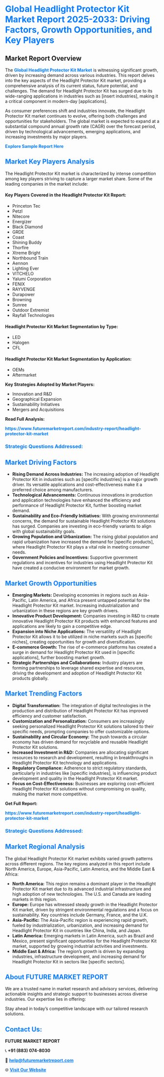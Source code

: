 <h1 style="color: #007BFF;">Global Headlight Protector Kit Market Report 2025-2033: Driving Factors, Growth Opportunities, and Key Players</h1>

<section id="overview">
<h2>Market Report Overview</h2>
<p>The <a href="https://www.futuremarketreport.com/industry-report/headlight-protector-kit-market" style="color: #007BFF; text-decoration: none;"><strong>Global Headlight Protector Kit Market</strong></a> is witnessing significant growth, driven by increasing demand across various industries. This report delves into the key aspects of the Headlight Protector Kit market, providing a comprehensive analysis of its current status, future potential, and challenges. The demand for Headlight Protector Kit has surged due to its wide-ranging applications in industries such as [insert industries], making it a critical component in modern-day [applications].</p>
<p>As consumer preferences shift and industries innovate, the Headlight Protector Kit market continues to evolve, offering both challenges and opportunities for stakeholders. The global market is expected to expand at a substantial compound annual growth rate (CAGR) over the forecast period, driven by technological advancements, emerging applications, and increasing investments by major players.</p>
</section>

<section id="overview">
<p><a href="https://www.futuremarketreport.com/request-sample/reportId=33554" style="color: #007BFF; text-decoration: none;"><strong>Explore Sample Report Here</strong></a></p>
</section>

<section id="key-players">
<h2 style="color: #007BFF;">Market Key Players Analysis</h2>
<p>The Headlight Protector Kit market is characterized by intense competition among key players striving to capture a larger market share. Some of the leading companies in the market include:</p>
<h4>Key Players Covered in the Headlight Protector Kit Report:</h4>
<ul><li>Princeton Tec</li><li>Petzl</li><li>Nitecore</li><li>Energizer</li><li>Black Diamond</li><li>GRDE</li><li>Coast</li><li>Shining Buddy</li><li>Thorfire</li><li>Xtreme Bright</li><li>Northbound Train</li><li>Aennon</li><li>Lighting Ever</li><li>VITCHELO</li><li>Yalumi Corporation</li><li>FENIX</li><li>RAYVENGE</li><li>Durapower</li><li>Browning</li><li>Sunree</li><li>Outdoor Extremist</li><li>Rayfall Technologies</li></ul>
<h4>Headlight Protector Kit Market Segmentation by Type:</h4>
<ul><li>LED</li><li>Halogen</li><li>CFL</li></ul>

<h4>Headlight Protector Kit Market Segmentation by Application:</h4>
<ul><li>OEMs</li><li>Aftermarket</li></ul>
<p><strong>Key Strategies Adopted by Market Players:</strong></p>
<ul>
<li>Innovation and R&D</li>
<li>Geographical Expansion</li>
<li>Sustainability Initiatives</li>
<li>Mergers and Acquisitions</li>
</ul>
</section>

<section>
<p><strong>Read Full Analysis: </strong></p><a href="https://www.futuremarketreport.com/industry-report/headlight-protector-kit-market" style="color: #007BFF; text-decoration: none;"><strong>https://www.futuremarketreport.com/industry-report/headlight-protector-kit-market</strong></a>
<h3 style="color: #007BFF;">Strategic Questions Addressed:</h3>
</section>

<section id="driving-factors">
<h2 style="color: #007BFF;">Market Driving Factors</h2>
<ul>
<li><strong>Rising Demand Across Industries:</strong> The increasing adoption of Headlight Protector Kit in industries such as [specific industries] is a major growth driver. Its versatile applications and cost-effectiveness make it a preferred choice among manufacturers.</li>
<li><strong>Technological Advancements:</strong> Continuous innovations in production and application technologies have enhanced the efficiency and performance of Headlight Protector Kit, further boosting market demand.</li>
<li><strong>Sustainability and Eco-Friendly Initiatives:</strong> With growing environmental concerns, the demand for sustainable Headlight Protector Kit solutions has surged. Companies are investing in eco-friendly variants to align with global sustainability goals.</li>
<li><strong>Growing Population and Urbanization:</strong> The rising global population and rapid urbanization have increased the demand for [specific products], where Headlight Protector Kit plays a vital role in meeting consumer needs.</li>
<li><strong>Government Policies and Incentives:</strong> Supportive government regulations and incentives for industries using Headlight Protector Kit have created a conducive environment for market growth.</li>
</ul>
</section>

<section id="growth-opportunities">
<h2 style="color: #007BFF;">Market Growth Opportunities</h2>
<ul>
<li><strong>Emerging Markets:</strong> Developing economies in regions such as Asia-Pacific, Latin America, and Africa present untapped potential for the Headlight Protector Kit market. Increasing industrialization and urbanization in these regions are key growth drivers.</li>
<li><strong>Innovative Product Development:</strong> Companies investing in R&D to create innovative Headlight Protector Kit products with enhanced features and applications are likely to gain a competitive edge.</li>
<li><strong>Expansion into Niche Applications:</strong> The versatility of Headlight Protector Kit allows it to be utilized in niche markets such as [specific niches], creating opportunities for growth and diversification.</li>
<li><strong>E-commerce Growth:</strong> The rise of e-commerce platforms has created a surge in demand for Headlight Protector Kit used in [specific applications], further boosting market growth.</li>
<li><strong>Strategic Partnerships and Collaborations:</strong> Industry players are forming partnerships to leverage shared expertise and resources, driving the development and adoption of Headlight Protector Kit products globally.</li>
</ul>
</section>

<section id="trending-factors">
<h2 style="color: #007BFF;">Market Trending Factors</h2>
<ul>
<li><strong>Digital Transformation:</strong> The integration of digital technologies in the production and distribution of Headlight Protector Kit has improved efficiency and customer satisfaction.</li>
<li><strong>Customization and Personalization:</strong> Consumers are increasingly seeking personalized Headlight Protector Kit solutions tailored to their specific needs, prompting companies to offer customizable options.</li>
<li><strong>Sustainability and Circular Economy:</strong> The push towards a circular economy has driven demand for recyclable and reusable Headlight Protector Kit solutions.</li>
<li><strong>Increased Investment in R&D:</strong> Companies are allocating significant resources to research and development, resulting in breakthroughs in Headlight Protector Kit technology and applications.</li>
<li><strong>Regulatory Compliance:</strong> Adherence to strict regulatory standards, particularly in industries like [specific industries], is influencing product development and quality in the Headlight Protector Kit market.</li>
<li><strong>Focus on Cost-Effectiveness:</strong> Businesses are exploring cost-efficient Headlight Protector Kit solutions without compromising on quality, making the market more competitive.</li>
</ul>
</section>

<section>
<p><strong>Get Full Report: </strong></p><a href="https://www.futuremarketreport.com/industry-report/headlight-protector-kit-market" style="color: #007BFF; text-decoration: none;"><strong>https://www.futuremarketreport.com/industry-report/headlight-protector-kit-market</strong></a>
<h3 style="color: #007BFF;">Strategic Questions Addressed:</h3>
</section>


<section id="regional-analysis">
<h2 style="color: #007BFF;">Market Regional Analysis</h2>
<p>The global Headlight Protector Kit market exhibits varied growth patterns across different regions. The key regions analyzed in this report include North America, Europe, Asia-Pacific, Latin America, and the Middle East & Africa:</p>
<ul>
<li><strong>North America:</strong> This region remains a dominant player in the Headlight Protector Kit market due to its advanced industrial infrastructure and high adoption of new technologies. The U.S. and Canada are leading markets in this region.</li>
<li><strong>Europe:</strong> Europe has witnessed steady growth in the Headlight Protector Kit market, driven by stringent environmental regulations and a focus on sustainability. Key countries include Germany, France, and the U.K.</li>
<li><strong>Asia-Pacific:</strong> The Asia-Pacific region is experiencing rapid growth, fueled by industrialization, urbanization, and increasing demand for Headlight Protector Kit in countries like China, India, and Japan.</li>
<li><strong>Latin America:</strong> Emerging markets in Latin America, such as Brazil and Mexico, present significant opportunities for the Headlight Protector Kit market, supported by growing industrial activities and investments.</li>
<li><strong>Middle East & Africa:</strong> The region’s growth is driven by expanding industries, infrastructure development, and increasing demand for Headlight Protector Kit in sectors like [specific sectors].</li>
</ul>
</section>

<footer>
<h2 style="color: #007BFF;">About FUTURE MARKET REPORT</h2>
<p>We are a trusted name in market research and advisory services, delivering actionable insights and strategic support to businesses across diverse industries. Our expertise lies in offering:</p>

<p>Stay ahead in today’s competitive landscape with our tailored research solutions.</p>

<h2 style="color: #007BFF;">Contact Us:</h2>
<p><strong>FUTURE MARKET REPORT</strong></p>
<p>📞 <strong>+91 (883) 074-8030</strong></p>
<p>📧 <strong><a href="mailto:help@futuremarketreport.com" style="color: #007BFF;">help@futuremarketreport.com</a></strong></p>
<p>🌐 <strong><a href="https://www.futuremarketreport.com/" style="color: #007BFF;">Visit Our Website</a></strong></p>
</footer>